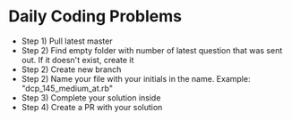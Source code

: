# Daily Coding Problems

* Step 1) Pull latest master
* Step 2) Find empty folder with number of latest question that was sent out. If it doesn't exist, create it
* Step 2) Create new branch
* Step 2) Name your file with your initials in the name. Example: "dcp_145_medium_at.rb"
* Step 3) Complete your solution inside
* Step 4) Create a PR with your solution